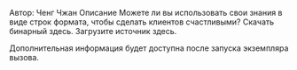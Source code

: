 Автор: Ченг Чжан
Описание
Можете ли вы использовать свои знания в виде строк формата, чтобы сделать клиентов счастливыми? Скачать бинарный здесь. Загрузите источник здесь.

Дополнительная информация будет доступна после запуска экземпляра вызова.
